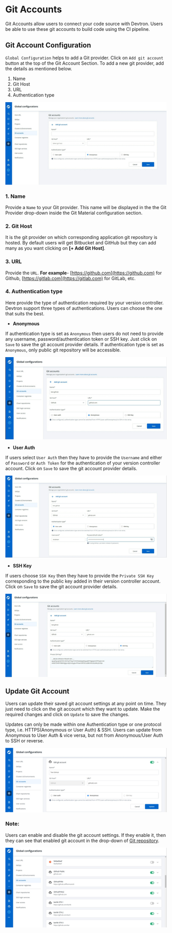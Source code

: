 # Git Accounts

Git Accounts allow users to connect your code source with Devtron. Users be able to use these git accounts to build code using the CI pipeline.

## Git Account Configuration

`Global Configuration` helps to add a Git provider. Click on `Add git account` button at the top of the Git Account Section. To add a new git provider, add the details as mentioned below.

1. Name
2. Git Host
3. URL
4. Authentication type


![](../../user-guide/global-configurations/images/git-accounts.jpg)

### 1. Name

Provide a `Name` to your Git provider. This name will be displayed in the the Git Provider drop-down inside the Git Material configuration section.

### 2. Git Host

It is the git provider on which corresponding application git repository is hosted. By default users will get Bitbucket and GitHub but they can add many as you want clicking on **[+ Add Git Host]**.

### 3. URL

Provide the `URL`. **For example**- [https://github.com](https://github.com) for Github, [https://gitlab.com](https://gitlab.com) for GitLab, etc.

### 4. Authentication type

Here provide the type of authentication required by your version controller. Devtron support three types of authentications. Users can choose the one that suits the best.

* **Anonymous**

If authentication type is set as `Anonymous` then users do not need to provide any username, password/authentication token or SSH key. Just click on `Save` to save the git account provider details. If authentication type is set as `Anonymous`, only public git repository will be accessible.

![](../../user-guide/global-configurations/images/git-accounts-anonymous.jpg)

* **User Auth**

If users select `User Auth` then they have to provide the `Username` and either of `Password` or `Auth Token` for the authentication of your version controller account. Click on `Save` to save the git account provider details.

![](../../user-guide/global-configurations/images/git-accounts-user-auth.jpg)

* **SSH Key**

If users choose `SSH Key` then they have to provide the `Private SSH Key` corresponding to the public key added in their version controller account. Click on `Save` to save the git account provider details.

![](../../user-guide/global-configurations/images/git-accounts-ssh.jpg)

## Update Git Account

Users can update their saved git account settings at any point on time. They just need to click on the git account which they want to update. Make the required changes and click on `Update` to save the changes.

Updates can only be made within one Authentication type or one protocol type, i.e. HTTPS(Anonymous or User Auth) & SSH. Users can update from Anonymous to User Auth & vice versa, but not from Anonymous/User Auth to SSH or reverse.

![](../../user-guide/global-configurations/images/git-account-update.jpg)

### Note:

Users can enable and disable the git account settings. If they enable it, then they can see that enabled git account in the drop-down of [Git repository](../creating-application/git-material.md).

![](../../user-guide/global-configurations/images/git-account-enable-disable.jpg)
